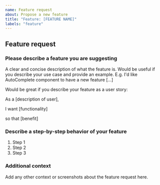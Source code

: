 ```yaml
---
name: Feature request
about: Propose a new feature
title: "Feature: [FEATURE NAME]"
labels: "feature"
---
```


## Feature request

### Please describe a feature you are suggesting
A clear and concise description of what the feature is.
Would be useful if you describe your use case and provide an example.
E.g. I'd like AutoComplete component to have a new feature [...]

Would be great if you describe your feature as a user story:

As a [description of user],

I want [functionality]

so that [benefit]

### Describe a step-by-step behavior of your feature
1. Step 1
2. Step 2
3. Step 3

### Additional context
Add any other context or screenshots about the feature request here.
